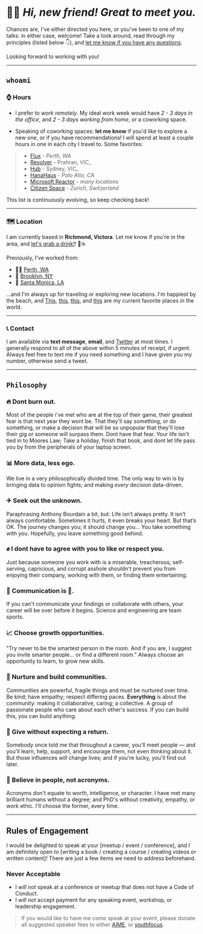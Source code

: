 
# ️🙋‍♂️ _Hi, new friend! Great to meet you._ 

Chances are, I've either directed you here, or you've been to one of my talks: in either case, welcome! Take a look around, read through my principles (listed below 👇), and [let me know if you have any questions](mailto:jesse@jessemillman.com.au). 

Looking forward to working with you!

*******

## `whoami`

### ⌚ Hours

* I prefer to _work remotely_. My ideal work week would have _2 - 3 days in the office_, and _2 - 3 days working from home_, or a coworking space.

* Speaking of coworking spaces: **let me know** if you'd like to explore a new one, or if you have recommendations! I will spend at least a couple hours in one in each city I travel to. Some favorites:

> * [Flux](https://www.fluxperth.com/) - _Perth, WA_
> * [Revolver](http://revolvercoworking.com.au/) - Prahran, VIC_
> * [Hub](https://www.hubaustralia.com/) - Sydney, VIC_
> * [HanaHaus](http://www.hanahaus.com/) - _Palo Alto, CA_
> * [Microsoft Reactor](https://developer.microsoft.com/en-us/reactor/) - _many locations_
> * [Citizen Space](https://citizen-space.ch/) - _Zurich, Switzerland_

This list is continuously evolving, so keep checking back!

***************

### 🗺 Location

I am currently based in **Richmond, Victora**. Let me know if you're in the area, and [let's grab a drink!](https://calendly.com/jessemillmanpb)! 🍻☕

Previously, I've worked from:

* 🏄‍♂️ [Perth, WA](https://goo.gl/maps/b4G343o6fNx)
* 🗽 [Brooklyn, NY](https://goo.gl/maps/gAsYqUrpemm)
* 🐚 [Santa Monica, LA](https://goo.gl/maps/SNaNbaCn9bv)

...and I'm always up for traveling or exploring new locations. I'm happiest by the beach, and [This](https://www.georgiaaquarium.org/), [this](http://www.embiggenbooks.com/), [this](http://www.twohandsnyc.com/), and [this](https://www.unionhallny.com/) are my current favorite places in the world. 


*****************

### 📞 Contact

I am available via **text message**, **email**, and [Twitter](https://www.twitter.com/jessemillman) at most times. I generally respond to all of the above within 5 minutes of receipt, if urgent. Always feel free to text me if you need something and I have given you my number, otherwise send a tweet. 

**********

## `Philosophy`

### 🔥 Dont burn out.
Most of the people i've met who are at the top of their game, their greatest fear is that next year they wont be. That they'll say something, or do something, or make a decision that will be so unpopular that they'll lose their gig or someone will surpass them. Dont have that fear. Your life isn't tied in to Moores Law; Take a holiday, finish that book, and dont let life pass you by from the peripherals of your laptop screen. 

### 📊 More data, less ego.
We live in a very philosophically divided time. The only way to win is by bringing data to opinion fights; and making *every* decision data-driven.

### ✈ Seek out the unknown.
Paraphrasing Anthony Bourdain a bit, but: Life isn’t always pretty. It isn’t always comfortable. Sometimes it hurts, it even breaks your heart. But that’s OK. The journey changes you; it should change you... You take something with you. Hopefully, you leave something good behind.

### ✊ I dont have to agree with you to like or respect you.
Just because someone you work with is a miserable, treacherous, self-serving, capricious, and corrupt asshole shouldn't prevent you from enjoying their company, working with them, or finding them entertaining.

### 📢 Communication is 🔑.
If you can't communicate your findings or collaborate with others, your career will be over before it begins. Science and engineering are team sports.

### 📈 Choose growth opportunities.
"Try never to be the smartest person in the room. And if you are, I suggest you invite smarter people… or find a different room." Always choose an opportunity to learn, to grow new skills.

### 👭 Nurture and build communities.
Communities are powerful, fragile things and must be nurtured over time. Be kind; have empathy; respect differing paces. **Everything** is about the community: making it collaborative, caring; a collective. A group of passionate people who care about each other's success. If you can build this, you can build anything.

### 🎁 Give without expecting a return.
Somebody once told me that throughout a career, you'll meet people — and you'll learn, help, support, and encourage them, not even thinking about it. But those influences _will_ change lives; and if you're lucky, you'll find out later.

### 🙏 Believe in people, not acronyms.
Acronyms don't equate to worth, intelligence, or character. I have met many brilliant humans without a degree; and PhD's without creativity, empathy, or work ethic. I'll choose the former, every time.

**********

## Rules of Engagement

I would be delighted to speak at your [meetup / event / conference], and I am definitely open to [writing a book / creating a course / creating videos or written content]! There are just a few items we need to address beforehand.

### Never Acceptable

* I _will not_ speak at a conference or meetup that does not have a Code of Conduct.
* I _will not_ accept payment for any speaking event, workshop, or leadership engagement.
> If you would like to have me come speak at your event, please donate all suggested speaker fees to either [AIME](https://www.aimementoring.com/), or [youthfocus](https://youthfocus.com.au/).
